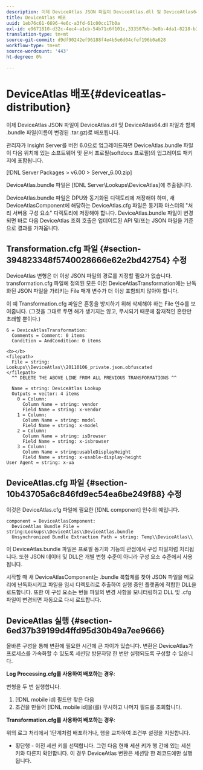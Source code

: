 ```yaml
---
description: 이제 DeviceAtlas JSON 파일이 DeviceAtlas.dll 및 DeviceAtlas64.dll 파일과 함께 .bundle 파일(이름이 변경된 .tar.gz)로 배포됩니다.
title: DeviceAtlas 배포
uuid: 1eb76c61-6696-4e6c-a3fd-61c00cc17b0a
exl-id: e9671810-d32c-4ec4-a1cb-54b71c6f101c,333507bb-3e8b-4da1-8218-b35fcf8d5f80,aa811c7b-ef80-4f23-b395-0cbb7d2677a9
translation-type: tm+mt
source-git-commit: d9df90242ef96188f4e4b5e6d04cfef196b0a628
workflow-type: tm+mt
source-wordcount: '443'
ht-degree: 0%

---
```


# DeviceAtlas 배포{#deviceatlas-distribution}

이제 DeviceAtlas JSON 파일이 DeviceAtlas.dll 및 DeviceAtlas64.dll 파일과 함께 .bundle 파일(이름이 변경된 .tar.gz)로 배포됩니다.

관리자가 Insight Server를 버전 6.0으로 업그레이드하면 DeviceAtlas.bundle 파일이 다음 위치에 있는 소프트웨어 및 문서 프로필(softdocs 프로필)의 업그레이드 패키지에 포함됩니다.

[!DNL Server Packages > v6.00 > Server_6.00.zip]

DeviceAtlas.bundle 파일은 [!DNL Server\Lookups\DeviceAtlas]에 추출됩니다.

DeviceAtlas.bundle 파일은 DPU와 동기화된 디렉토리에 저장해야 하며, 새 DeviceAtlasComponent에 해당하는 DeviceAtlas.cfg 파일은 동기화 마스터의 &quot;처리 서버용 구성 요소&quot; 디렉토리에 저장해야 합니다. DeviceAtlas.bundle 파일이 변경되면 바로 다음 DeviceAtlas 조회 호출은 업데이트된 API 및/또는 JSON 파일을 기준으로 결과를 가져옵니다.

## Transformation.cfg 파일 {#section-394823348f5740028666e62e2bd42754} 수정

DeviceAtlas 변형은 더 이상 JSON 파일의 경로를 지정할 필요가 없습니다. transformation.cfg 파일에 정의된 모든 이전 DeviceAtlasTransformation에는 난독화된 JSON 파일을 가리키는 File 매개 변수가 더 이상 포함되지 않아야 합니다.

이 예 Transformation.cfg 파일은 혼동을 방지하기 위해 삭제해야 하는 File 인수를 보여줍니다. (그것을 그대로 두면 해가 생기지는 않고, 무시되기 때문에 잠재적인 혼란만 초래할 뿐이다.)

```
6 = DeviceAtlasTransformation:  
  Comments = Comment: 0 items  
  Condition = AndCondition: 0 items

<b></b> 
<filepath>
  File = string: Lookups\\DeviceAtlas\\20110106_private.json.obfuscated 
</filepath> 
  ^^ DELETE THE ABOVE LINE FROM ALL PREVIOUS TRANSFORMATIONS ^^  
 
  Name = string: DeviceAtlas Lookup  
  Outputs = vector: 4 items  
    0 = Column:  
      Column Name = string: vendor  
      Field Name = string: x-vendor  
    1 = Column:  
      Column Name = string: model  
      Field Name = string: x-model  
    2 = Column:  
      Column Name = string: isBrowser  
      Field Name = string: x-isbrowser  
    3 = Column:  
      Column Name = string:usableDisplayHeight  
      Field Name = string: x-usable-display-height 
User Agent = string: x-ua  
```

## DeviceAtlas.cfg 파일 {#section-10b43705a6c846fd9ec54ea6be249f88} 수정

이것은 DeviceAtlas.cfg 파일에 필요한 [!DNL component] 인수의 예입니다.

```
component = DeviceAtlasComponent: 
  DeviceAtlas Bundle File = string:Lookups\\DeviceAtlas\\DeviceAtlas.bundle 
  Unsynchronized Bundle Extraction Path = string: Temp\\DeviceAtlas\\
```

이 DeviceAtlas.bundle 파일은 프로필 동기화 기능의 관점에서 구성 파일처럼 처리됩니다. 또한 JSON 데이터 및 DLL은 개별 변형 수준이 아니라 구성 요소 수준에서 사용됩니다.

시작할 때 새 DeviceAtlasComponent는 .bundle 복합체를 찾아 JSON 파일을 메모리에 난독화시키고 파일을 임시 디렉토리로 추출하여 실행 중인 플랫폼에 적합한 DLL을 로드합니다. 또한 이 구성 요소는 번들 파일의 변경 사항을 모니터링하고 DLL 및 .cfg 파일이 변경되면 자동으로 다시 로드합니다.

## DeviceAtlas 실행 {#section-6ed37b39199d4ffd95d30b49a7ee9666}

올바른 구성을 통해 변환에 필요한 시간에 큰 차이가 있습니다. 변환은 DeviceAtlas가 프로세스를 가속화할 수 있도록 세션당 방문자당 한 번만 실행되도록 구성할 수 있습니다.

**Log Processing.cfg를 사용하여 배포하는 경우**:

변형을 두 번 실행합니다.

1. [!DNL mobile id] 필드만 찾은 다음
1. 조건을 만들어 [!DNL mobile id]을(를) 무시하고 나머지 필드를 조회합니다.

**Transformation.cfg를 사용하여 배포하는 경우**:

위의 로그 처리에서 1단계처럼 배포하거나, 행을 교차하여 조건부 설정을 지원합니다.

* 횡단행 - 이전 세션 키를 선택합니다. 그런 다음 현재 세션 키가 행 간에 있는 세션 키와 다른지 확인합니다. 이 경우 DeviceAtlas 변환은 세션당 한 레코드에만 실행됩니다.
